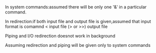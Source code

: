 In system commands:assumed there will be only one '&' in a particular command.

In redirection:if both input file and output file is given,assumed that input format is comamnd < input file (> or >>) output file

Piping and I/O redirection doesnot work in background

Assuming redirection and piping will be given only to system commands
